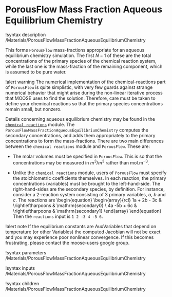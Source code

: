 # PorousFlow Mass Fraction Aqueous Equilibrium Chemistry

!syntax description /Materials/PorousFlowMassFractionAqueousEquilibriumChemistry

This forms `PorousFlow` mass-fractions appropriate for an aqueous equilibrium chemistry simulation.
The first $N-1$ of these are the total concentrations of the primary species of the chemical reaction
system, while the last one is the mass-fraction of the remaining component, which is assumed to be
pure water.

!alert warning
The numerical implementation of the chemical-reactions part of `PorousFlow` is quite simplistic, with
very few guards against strange numerical behavior that might arise during the non-linear iterative
process that MOOSE uses to find the solution.  Therefore, care must be taken to define your chemical
reactions so that the primary species concentrations remain small, but nonzero.

Details concerning aqueous equilibrium chemistry may be found in the
[`chemical reactions`](/chemical_reactions/index.md) module.  The
`PorousFlowMassFractionAqueousEquilibriumChemistry` computes the secondary concentrations, and adds
them appropriately to the primary concentrations to form the mass-fractions.  There are two main
differences between the `chemical reactions` module and `PorousFlow`.  These are:

- The molar volumes must be specified in `PorousFlow`.  This is so that the concentrations may be
  measured in $m^{3}/m^{3}$ rather than mol.m$^{-3}$.

- Unlike the `chemical reactions` module, users of `PorousFlow` must specify the stoichiometric
  coefficients themselves.  In each reaction, the primary concentrations (variables) must be brought
  to the left-hand-side.  The right-hand-sides are the secondary species, by definition.  For
  instance, consider a 2-reaction system consisting of 3 primary variables, $a$, $b$ and $c$.  The
  reactions are
  \begin{equation}
  \begin{array}{rcl}
  1a + 2b - 3c & \rightleftharpoons & \mathrm{secondary0} \\
  4a -5b + 6c   & \rightleftharpoons & \mathrm{secondary1}
  \end{array}
  \end{equation}
  Then the `reactions` input is `1 2 -3 4 -5 6`.

!alert note
If the equilibrium constants are AuxVariables that depend on temperature (or other Variables) the computed Jacobian will not be exact and you may experience poor nonlinear convergence.  If this becomes frustrating, please contact the moose-users google group.


!syntax parameters /Materials/PorousFlowMassFractionAqueousEquilibriumChemistry

!syntax inputs /Materials/PorousFlowMassFractionAqueousEquilibriumChemistry

!syntax children /Materials/PorousFlowMassFractionAqueousEquilibriumChemistry
